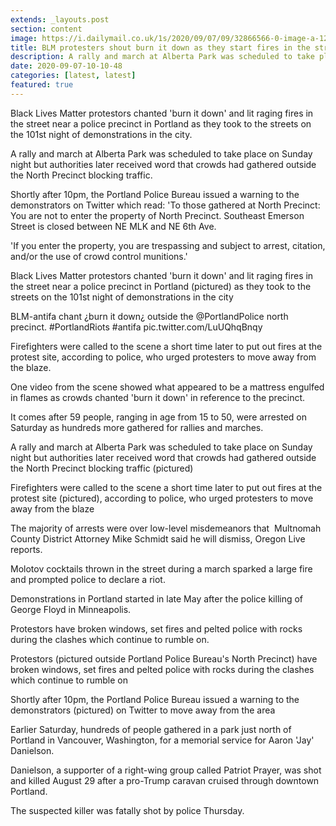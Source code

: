 ```yaml
---
extends: _layouts.post
section: content
image: https://i.dailymail.co.uk/1s/2020/09/07/09/32866566-0-image-a-12_1599465825523.jpg 
title: BLM protesters shout burn it down as they start fires in the street near Portland police precinct 
description: A rally and march at Alberta Park was scheduled to take place on Sunday night but authorities later received word that crowds had gathered outside the North Precinct blocking traffic. 
date: 2020-09-07-10-10-48 
categories: [latest, latest] 
featured: true 
--- 
```

Black Lives Matter protestors chanted 'burn it down' and lit raging fires in the street near a police precinct in Portland as they took to the streets on the 101st night of demonstrations in the city.  

A rally and march at Alberta Park was scheduled to take place on Sunday night but authorities later received word that crowds had gathered outside the North Precinct blocking traffic.   

Shortly after 10pm, the Portland Police Bureau issued a warning to the demonstrators on Twitter which read: 'To those gathered at North Precinct: You are not to enter the property of North Precinct. Southeast Emerson Street is closed between NE MLK and NE 6th Ave. 

'If you enter the property, you are trespassing and subject to arrest, citation, and/or the use of crowd control munitions.'

Black Lives Matter protestors chanted 'burn it down' and lit raging fires in the street near a police precinct in Portland (pictured) as they took to the streets on the 101st night of demonstrations in the city

BLM-antifa chant ¿burn it down¿ outside the @PortlandPolice north precinct. #PortlandRiots #antifa pic.twitter.com/LuUQhqBnqy

Firefighters were called to the scene a short time later to put out fires at the protest site, according to police, who urged protesters to move away from the blaze.

One video from the scene showed what appeared to be a mattress engulfed in flames as crowds chanted 'burn it down' in reference to the precinct. 

It comes after 59 people, ranging in age from 15 to 50, were arrested on Saturday as hundreds more gathered for rallies and marches. 

A rally and march at Alberta Park was scheduled to take place on Sunday night but authorities later received word that crowds had gathered outside the North Precinct blocking traffic (pictured)

Firefighters were called to the scene a short time later to put out fires at the protest site (pictured), according to police, who urged protesters to move away from the blaze

The majority of arrests were over low-level misdemeanors that  Multnomah County District Attorney Mike Schmidt said he will dismiss, Oregon Live reports.  

Molotov cocktails thrown in the street during a march sparked a large fire and prompted police to declare a riot.  

Demonstrations in Portland started in late May after the police killing of George Floyd in Minneapolis. 

Protestors have broken windows, set fires and pelted police with rocks during the clashes which continue to rumble on.

Protestors (pictured outside Portland Police Bureau's North Precinct) have broken windows, set fires and pelted police with rocks during the clashes which continue to rumble on

Shortly after 10pm, the Portland Police Bureau issued a warning to the demonstrators (pictured) on Twitter to move away from the area

Earlier Saturday, hundreds of people gathered in a park just north of Portland in Vancouver, Washington, for a memorial service for Aaron 'Jay' Danielson. 

Danielson, a supporter of a right-wing group called Patriot Prayer, was shot and killed August 29 after a pro-Trump caravan cruised through downtown Portland. 

The suspected killer was fatally shot by police Thursday.  

